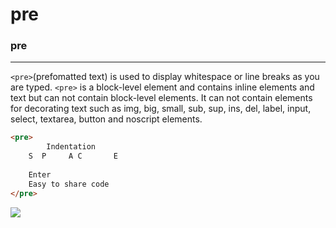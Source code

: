 # pre

### pre

<hr>

`<pre>`(prefomatted text) is used to display whitespace or line breaks as you are typed. `<pre>` is a block-level element and contains inline elements and text but can not contain block-level elements. It can not contain elements for decorating text such as img, big, small, sub, sup, ins, del, label, input, select, textarea, button and noscript elements.

```html
<pre>
        Indentation
    S  P     A C       E
    
    Enter
    Easy to share code
</pre>
```

<img src="https://i.postimg.cc/NfyPTqPQ/pre.png">
